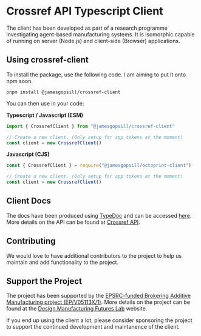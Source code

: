 # Crossref API Typescript Client

The client has been developed as part of a research programme investigating agent-based manufacturing systems. It is isomorphic capable of running on server (Node.js) and client-side (Browser) applications.

## Using crossref-client

To install the package, use the following code. I am aiming to put it onto npm soon.

```
pnpm install @jamesgopsill/crossref-client
```

You can then use in your code:

**Typescript / Javascript (ESM)**

```typescript
import { CrossrefClient } from "@jamesgopsill/crossref-client"

// Create a new client. (Only setup for app tokens at the moment)
const client = new CrossrefClient()

```


**Javascript (CJS)**

```javascript
const { CrossrefClient } = require("@jamesgopsill/octoprint-client")

// Create a new client. (Only setup for app tokens at the moment)
const client = new CrossrefClient()

```

## Client Docs

The docs have been produced using [TypeDoc](https://typedoc.org/) and can be accessed [here](https://jamesgopsill.github.io/crossref-client/). More details on the API can be found at [Crossref API](https://api.crossref.org/swagger-ui/index.html).

## Contributing

We would love to have additional contributors to the project to help us maintain and add functionality to the project.

## Support the Project

The project has been supported by the [EPSRC-funded Brokering Additive Manufacturing project (EP/V05113X/1)](https://gow.epsrc.ukri.org/NGBOViewGrant.aspx?GrantRef=EP/V05113X/1). More details on the project can be found at the [Design Manufacturing Futures Lab](https://dmf-lab.co.uk/) website.

If you end up using the client a lot, please consider sponsoring the project to support the continued development and maintanence of the client.
